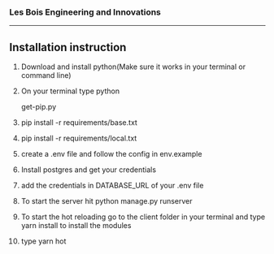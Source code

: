 ### Les Bois Engineering and Innovations ###
----------
Installation instruction
----------

1. Download and install python(Make sure it works in your terminal or command line)
2. On your terminal type python

    get-pip.py
3. pip install -r requirements/base.txt
4.  pip install -r requirements/local.txt
5. create a .env file and follow the config in env.example
6. Install postgres and get your credentials
7. add the credentials in DATABASE_URL of your .env file
8. To start the server hit python manage.py runserver
9. To start the hot reloading go to the client folder in your terminal and type yarn install to install the modules
10. type yarn hot

